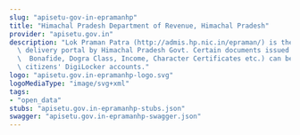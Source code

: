 ```yaml
---
slug: "apisetu-gov-in-epramanhp"
title: "Himachal Pradesh Department of Revenue, Himachal Pradesh"
provider: "apisetu.gov.in"
description: "Lok Praman Patra (http://admis.hp.nic.in/epraman/) is the online service\
  \ delivery portal by Himachal Pradesh Govt. Certain documents issued by it (e.g.\
  \  Bonafide, Dogra Class, Income, Character Certificates etc.) can be pulled into\
  \ citizens' DigiLocker accounts."
logo: "apisetu.gov.in-epramanhp-logo.svg"
logoMediaType: "image/svg+xml"
tags:
- "open_data"
stubs: "apisetu.gov.in-epramanhp-stubs.json"
swagger: "apisetu.gov.in-epramanhp-swagger.json"
---
```

